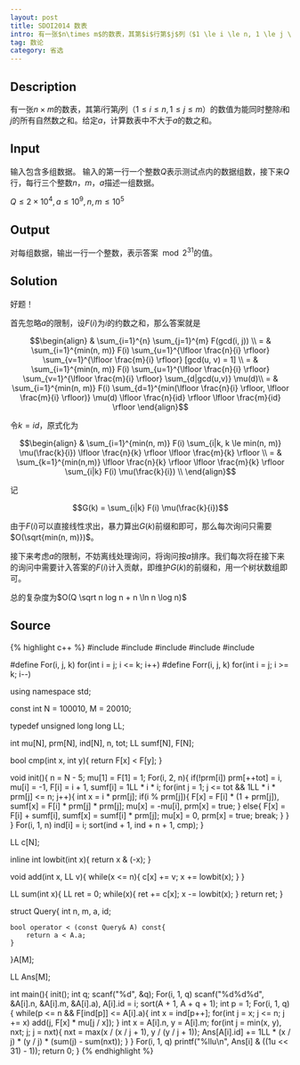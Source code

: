 ```yaml
---
layout: post
title: SDOI2014 数表
intro: 有一张$n\times m$的数表，其第$i$行第$j$列（$1 \le i \le n, 1 \le j \le m$）的数值为能同时整除$i$和$j$的所有自然数之和。给定$a$，计算数表中不大于$a$的数之和。
tag: 数论
category: 省选
---
```


Description
---

有一张$n\times m$的数表，其第$i$行第$j$列（$1 \le i \le n, 1 \le j \le m$）的数值为能同时整除$i$和$j$的所有自然数之和。给定$a$，计算数表中不大于$a$的数之和。

Input
---

输入包含多组数据。 输入的第一行一个整数$Q$表示测试点内的数据组数，接下来$Q$行，每行三个整数$n，m，a$描述一组数据。

$Q \le 2 \times 10^4, a \le 10^9, n, m \le 10^5$

Output
---

对每组数据，输出一行一个整数，表示答案$\mod 2^{31}$的值。

Solution
---

好题！

首先忽略$a$的限制，设$F(i)$为$i$的约数之和，那么答案就是

$$\begin{align}
& \sum_{i=1}^{n} \sum_{j=1}^{m} F(gcd(i, j)) \\
= & \sum_{i=1}^{min(n, m)} F(i) \sum_{u=1}^{\lfloor \frac{n}{i} \rfloor} \sum_{v=1}^{\lfloor \frac{m}{i} \rfloor} [gcd(u, v) = 1] \\
= & \sum_{i=1}^{min(n, m)} F(i) \sum_{u=1}^{\lfloor \frac{n}{i} \rfloor} \sum_{v=1}^{\lfloor \frac{m}{i} \rfloor} \sum_{d|gcd(u,v)} \mu(d)\\
= & \sum_{i=1}^{min(n, m)} F(i) \sum_{d=1}^{min(\lfloor \frac{n}{i} \rfloor, \lfloor \frac{m}{i} \rfloor)} \mu(d) \lfloor \frac{n}{id} \rfloor \lfloor \frac{m}{id} \rfloor
\end{align}$$

令$k = id$，原式化为

$$\begin{align}
& \sum_{i=1}^{min(n, m)} F(i) \sum_{i|k, k \le min(n, m)} \mu(\frac{k}{i}) \lfloor \frac{n}{k} \rfloor \lfloor \frac{m}{k} \rfloor \\
= & \sum_{k=1}^{min(n,m)} \lfloor \frac{n}{k} \rfloor \lfloor \frac{m}{k} \rfloor \sum_{i|k} F(i) \mu(\frac{k}{i}) \\
\end{align}$$

记

$$G(k) = \sum_{i|k} F(i) \mu(\frac{k}{i})$$

由于$F(i)$可以直接线性求出，暴力算出$G(k)$前缀和即可，那么每次询问只需要$O(\sqrt{min(n, m)})$。

接下来考虑$a$的限制，不妨离线处理询问，将询问按$a$排序。我们每次将在接下来的询问中需要计入答案的$F(i)$计入贡献，即维护$G(k)$的前缀和，用一个树状数组即可。

总的复杂度为$O(Q \sqrt n log n + n \ln n \log n)$

Source
---

{% highlight c++ %}
#include <cstdio>
#include <iostream>
#include <algorithm>
#include <cstring>
#include <cmath>

#define For(i, j, k) for(int i = j; i <= k; i++)
#define Forr(i, j, k) for(int i = j; i >= k; i--)

using namespace std;

const int N = 100010, M = 20010;

typedef unsigned long long LL;

int mu[N], prm[N], ind[N], n, tot;
LL sumf[N], F[N];

bool cmp(int x, int y){
    return F[x] < F[y];
}

void init(){
    n = N - 5;
    mu[1] = F[1] = 1;
    For(i, 2, n){
        if(!prm[i]) prm[++tot] = i, mu[i] = -1, F[i] = i + 1, sumf[i] = 1LL * i * i;
        for(int j = 1; j <= tot && 1LL * i * prm[j] <= n; j++){
            int x = i * prm[j];
            if(i % prm[j]){
                F[x] = F[i] * (1 + prm[j]), sumf[x] = F[i] * prm[j] * prm[j];
                mu[x] = -mu[i], prm[x] = true;
            }
            else{
                F[x] = F[i] + sumf[i], sumf[x] = sumf[i] * prm[j];
                mu[x] = 0, prm[x] = true;
                break;
            }
        }
    }
    For(i, 1, n) ind[i] = i;
    sort(ind + 1, ind + n + 1, cmp);
}

LL c[N];

inline int lowbit(int x){
    return x & (-x);
}

void add(int x, LL v){
    while(x <= n){
        c[x] += v;
        x += lowbit(x);
    }
}

LL sum(int x){
    LL ret = 0;
    while(x){
        ret += c[x];
        x -= lowbit(x);
    }
    return ret;
}

struct Query{
    int n, m, a, id;

    bool operator < (const Query& A) const{
        return a < A.a;
    }
}A[M];

LL Ans[M];

int main(){
    init();
    int q;
    scanf("%d", &q);
    For(i, 1, q) scanf("%d%d%d", &A[i].n, &A[i].m, &A[i].a), A[i].id = i;
    sort(A + 1, A + q + 1);
    int p = 1;
    For(i, 1, q){
        while(p <= n && F[ind[p]] <= A[i].a){
            int x = ind[p++];
            for(int j = x; j <= n; j += x) add(j, F[x] * mu[j / x]);
        }
        int x = A[i].n, y = A[i].m;
        for(int j = min(x, y), nxt; j; j = nxt){
            nxt = max(x / (x / j + 1), y / (y / j + 1));
            Ans[A[i].id] += 1LL * (x / j) * (y / j) * (sum(j) - sum(nxt));
        }
    }
    For(i, 1, q) printf("%llu\n", Ans[i] & ((1u << 31) - 1));
    return 0;
}
{% endhighlight %}

